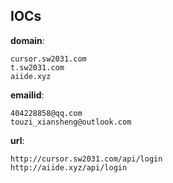 
## IOCs

__domain__:

```text
cursor.sw2031.com
t.sw2031.com
aiide.xyz
```
__emailid__:

```text
404228858@qq.com
touzi_xiansheng@outlook.com
```
__url__:

```text
http://cursor.sw2031.com/api/login
http://aiide.xyz/api/login
```